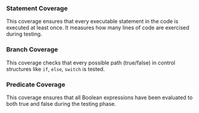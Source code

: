 ### Statement Coverage
This coverage ensures that every executable statement in the code is executed at least once. It measures how many lines of code are exercised during testing.

### Branch Coverage
This coverage checks that every possible path (true/false) in control structures like `if`, `else`, `switch` is tested.

### Predicate Coverage
This coverage ensures that all Boolean expressions have been evaluated to both true and false during the testing phase.
